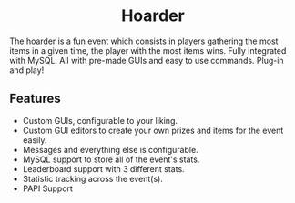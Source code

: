 <h1 align= "center"> Hoarder </h1>
The hoarder is a fun event which consists in players gathering the most items in a given time, the player with the most items wins.
Fully integrated with MySQL. All with pre-made GUIs and easy to use commands. Plug-in and play!

## Features
- Custom GUIs, configurable to your liking.
- Custom GUI editors to create your own prizes and items for the event easily.
- Messages and everything else is configurable.
- MySQL support to store all of the event's stats.
- Leaderboard support with 3 different stats.
- Statistic tracking across the event(s).
- PAPI Support

